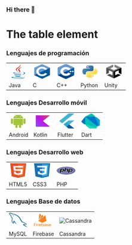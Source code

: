 

### Hi there 👋

<h1>The table element</h1>

<h3> Lenguajes de programación </h3>
<table>
  <tbody>
    <tr>
      <td><img src="https://raw.githubusercontent.com/devicons/devicon/master/icons/java/java-original.svg" width="50" height="40"></td>
      <td><img src="https://raw.githubusercontent.com/devicons/devicon/master/icons/c/c-original.svg" width="50" height="40"></td>
      <td><img src="https://raw.githubusercontent.com/devicons/devicon/master/icons/cplusplus/cplusplus-original.svg" width="50" height="40"></td>
      <td><img src="https://raw.githubusercontent.com/devicons/devicon/master/icons/python/python-original.svg" width="50" height="40"></td>
      <td><img src="https://raw.githubusercontent.com/devicons/devicon/master/icons/unity/unity-original.svg" width="50" height="40"></td>
    </tr>
    <tr>
      <td>Java</td>
      <td>C</td>
      <td>C++</td>
      <td>Python</td>
      <td>Unity</td>
    </tr>
  </tbody>
</table>
<h3> Lenguajes Desarrollo móvil </h3>
<table>
  
  <tr>
    <td><img src="https://raw.githubusercontent.com/devicons/devicon/master/icons/android/android-original.svg" width="50" height="40"></td>
    <td><img src="https://raw.githubusercontent.com/devicons/devicon/master/icons/kotlin/kotlin-original.svg" width="50" height="40"></td>
    <td><img src="https://raw.githubusercontent.com/devicons/devicon/master/icons/flutter/flutter-original.svg" width="50" height="40"></td>
    <td><img src="https://raw.githubusercontent.com/devicons/devicon/master/icons/dart/dart-original.svg" width="50" height="40"></td>
  </tr>
  <tr>
    <td>Android</td>
    <td>Kotlin</td>
    <td>Flutter</td>
    <td>Dart</td>
  </tr>
</table>
<h3> Lenguajes Desarrollo web </h3>

<table>
  <tr>
    <td><img src="https://raw.githubusercontent.com/devicons/devicon/master/icons/html5/html5-original.svg" width="50" height="40"></td>
    <td><img src="https://raw.githubusercontent.com/devicons/devicon/master/icons/css3/css3-original.svg" width="50" height="40"></td>
    <td><img src="https://raw.githubusercontent.com/devicons/devicon/master/icons/php/php-original.svg" width="50" height="40"></td>
  </tr>
  <tr>
    <td>HTML5</td>
    <td>CSS3</td>
    <td>PHP</td>
  </tr>
</table>
<h3> Lenguajes Base de datos</h3>
<table>

  <tr>
    <td><img src="https://raw.githubusercontent.com/devicons/devicon/master/icons/mysql/mysql-original.svg" alt="MySQL" width="50" height="40"></td>
    <td><img src="https://raw.githubusercontent.com/devicons/devicon/master/icons/firebase/firebase-plain-wordmark.svg" alt="Firebase" width="50" height="40"></td>
    <td><img src="ruta/a/tu/imagen/cassandra.png" alt="Cassandra" width="40" height="40"></td>
  </tr>
  <tr>
    <td>MySQL</td>
    <td>Firebase</td>
    <td>Cassandra</td>
  </tr>
</table>


